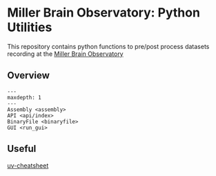 # Miller Brain Observatory: Python Utilities

This repository contains python functions to pre/post process datasets recording at the [Miller Brain Observatory](https://mbo.rockefeller.edu)

## Overview

```{toctree}
---
maxdepth: 1
---
Assembly <assembly>
API <api/index>
BinaryFile <binaryfile>
GUI <run_gui>
```

## Useful 

[uv-cheatsheet](https://www.saaspegasus.com/guides/uv-deep-dive/#cheatsheet-common-operations-in-uvs-workflows)
